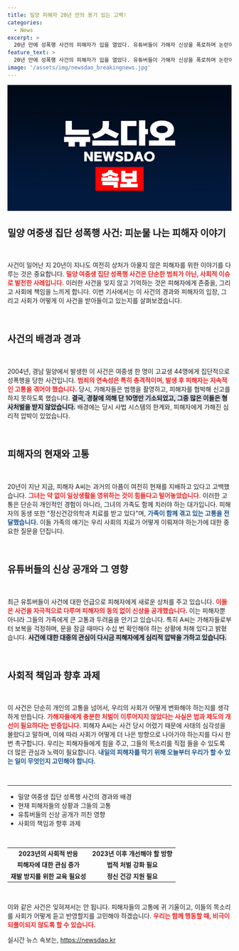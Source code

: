 ```yaml
---
title: 밀양 피해자 20년 만의 용기 있는 고백!
categories:
  - News
excerpt: >
  20년 만에 성폭행 사건의 피해자가 입을 열었다. 유튜버들이 가해자 신상을 폭로하며 논란이 커지고 있는 가운데, A씨는 여전히 깊은 고통 속에 살아가고 있다. 고백의 중심에 있는 끔찍한 진실을 놓치지 마세요!
feature_text: >
  20년 만에 성폭행 사건의 피해자가 입을 열었다. 유튜버들이 가해자 신상을 폭로하며 논란이 커지고 있는 가운데, A씨는 여전히 깊은 고통 속에 살아가고 있다. 고백의 중심에 있는 끔찍한 진실을 놓치지 마세요!
image: '/assets/img/newsdao_breakingnews.jpg'
---
```


<p><img src="/assets/img/newsdao_breakingnews.jpg" alt="ranknews 속보" /></p>

<h2 data-ke-size="size26">밀양 여중생 집단 성폭행 사건: 피눈물 나는 피해자 이야기</h2>

<p data-ke-size="size16">&nbsp;</p>

<p>사건이 일어난 지 20년이 지나도 여전히 상처가 아물지 않은 피해자를 위한 이야기를 다루는 것은 중요합니다. <b><span style="color: #ee2323;">밀양 여중생 집단 성폭행 사건은 단순한 범죄가 아닌, 사회적 이슈로 발전한 사례입니다.</span></b> 이러한 사건을 잊지 않고 기억하는 것은 피해자에게 존중을, 그리고 사회에 책임을 느끼게 합니다. 이번 기사에서는 이 사건의 경과와 피해자의 입장, 그리고 사회가 어떻게 이 사건을 받아들이고 있는지를 살펴보겠습니다.</p>

<p data-ke-size="size16">&nbsp;</p>

<h2 data-ke-size="size26">사건의 배경과 경과</h2>

<p data-ke-size="size16">&nbsp;</p>

<p>2004년, 경남 밀양에서 발생한 이 사건은 여중생 한 명이 고교생 44명에게 집단적으로 성폭행을 당한 사건입니다. <b><span style="color: #ee2323;">범죄의 연속성은 특히 충격적이며, 발생 후 피해자는 지속적인 고통을 겪어야 했습니다.</span></b> 당시, 가해자들은 범행을 촬영하고, 피해자를 협박해 신고를 하지 못하도록 했습니다. <b><span style="background-color: #21538527;">결국, 경찰에 의해 단 10명만 기소되었고, 그중 많은 이들은 형사처벌을 받지 않았습니다.</span></b> 배경에는 당시 사법 시스템의 한계와, 피해자에게 가해진 심리적 압박이 있었습니다.</p>

<p data-ke-size="size16">&nbsp;</p>

<h2 data-ke-size="size26">피해자의 현재와 고통</h2>

<p data-ke-size="size16">&nbsp;</p>

<p>20년이 지난 지금, 피해자 A씨는 과거의 아픔이 여전히 현재를 지배하고 있다고 고백했습니다. <b><span style="color: #ee2323;">그녀는 약 없이 일상생활을 영위하는 것이 힘들다고 털어놓았습니다.</span></b> 이러한 고통은 단순히 개인적인 경험이 아니라, 그녀의 가족도 함께 치러야 하는 대가입니다. 피해자의 동생 또한 "정신건강의학과 치료를 받고 있다"며, <b><span style="color: #1a5490;">가족이 함께 겪고 있는 고통을 전달했습니다.</span></b> 이들 가족의 얘기는 우리 사회의 치료가 어떻게 이뤄져야 하는가에 대한 중요한 질문을 던집니다.</p>

<p data-ke-size="size16">&nbsp;</p>

<h2 data-ke-size="size26">유튜버들의 신상 공개와 그 영향</h2>

<p data-ke-size="size16">&nbsp;</p>

<p>최근 유튜버들이 사건에 대한 언급으로 피해자에게 새로운 상처를 주고 있습니다. <b><span style="color: #ee2323;">이들은 사건을 자극적으로 다루며 피해자의 동의 없이 신상을 공개했습니다.</span></b> 이는 피해자뿐 아니라 그들의 가족에게 큰 고통과 두려움을 안기고 있습니다. 특히 A씨는 가해자들로부터 보복을 걱정하며, 문을 잠글 때마다 수십 번 확인해야 하는 상황에 처해 있다고 밝혔습니다. <b><span style="background-color: #21538527;">사건에 대한 대중의 관심이 다시금 피해자에게 심리적 압박을 가하고 있습니다.</span></b></p>

<p data-ke-size="size16">&nbsp;</p>

<h2 data-ke-size="size26">사회적 책임과 향후 과제</h2>

<p data-ke-size="size16">&nbsp;</p>

<p>이 사건은 단순히 개인의 고통을 넘어서, 우리의 사회가 어떻게 변화해야 하는지를 생각하게 만듭니다. <b><span style="color: #ee2323;">가해자들에게 충분한 처벌이 이루어지지 않았다는 사실은 법과 제도의 개선이 필요하다는 반증입니다.</span></b> 피해자 A씨는 사건 당시 어렸기 때문에 사태의 심각성을 몰랐다고 말하며, 이에 따라 사회가 어떻게 더 나은 방향으로 나아가야 하는지를 다시 한 번 촉구합니다. 우리는 피해자들에게 힘을 주고, 그들의 목소리를 직접 들을 수 있도록 더 많은 관심과 노력이 필요합니다. <b><span style="color: #1a5490;">내일의 피해자를 막기 위해 오늘부터 우리가 할 수 있는 일이 무엇인지 고민해야 합니다.</span></b></p>

<p data-ke-size="size16">&nbsp;</p>

<hr>

<ul>
<li>밀양 여중생 집단 성폭행 사건의 경과와 배경</li>
<li>현재 피해자들의 상황과 그들의 고통</li>
<li>유튜버들의 신상 공개가 끼친 영향</li>
<li>사회의 책임과 향후 과제</li>
</ul>

<p data-ke-size="size16">&nbsp;</p>

<table style="width: 100%;">
<tr>
<td style="text-align: center; height: 17px;"><b>2023년의 사회적 반응</b></td>
<td style="text-align: center; height: 17px;"><b>2023년 이후 개선해야 할 방향</b></td>
</tr>
<tr>
<td style="text-align: center; height: 17px;"><b>피해자에 대한 관심 증가</b></td>
<td style="text-align: center; height: 17px;"><b>법적 처벌 강화 필요</b></td>
</tr>
<tr>
<td style="text-align: center; height: 17px;"><b>재발 방지를 위한 교육 필요성</b></td>
<td style="text-align: center; height: 17px;"><b>정신 건강 지원 필요</b></td>
</tr>
</table>

<p data-ke-size="size16">&nbsp;</p>

<p>이와 같은 사건은 잊혀져서는 안 됩니다. 피해자들의 고통에 귀 기울이고, 이들의 목소리를 사회가 어떻게 듣고 반영할지를 고민해야 하겠습니다. <b><span style="color: #ee2323;">우리는 함께 행동할 때, 비극이 되풀이되지 않도록 할 수 있습니다.</span></b></p>
실시간 뉴스 속보는, <a href="https://newsdao.kr" rel="dofollow">https://newsdao.kr</a>



